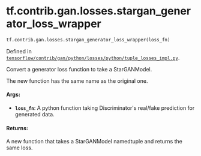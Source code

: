 <div itemscope itemtype="http://developers.google.com/ReferenceObject">
<meta itemprop="name" content="tf.contrib.gan.losses.stargan_generator_loss_wrapper" />
<meta itemprop="path" content="Stable" />
</div>

# tf.contrib.gan.losses.stargan_generator_loss_wrapper

``` python
tf.contrib.gan.losses.stargan_generator_loss_wrapper(loss_fn)
```



Defined in [`tensorflow/contrib/gan/python/losses/python/tuple_losses_impl.py`](https://www.tensorflow.org/code/tensorflow/contrib/gan/python/losses/python/tuple_losses_impl.py).

Convert a generator loss function to take a StarGANModel.

The new function has the same name as the original one.

#### Args:

* <b>`loss_fn`</b>: A python function taking Discriminator's real/fake prediction for
    generated data.


#### Returns:

A new function that takes a StarGANModel namedtuple and returns the same
loss.